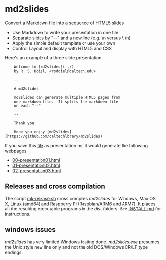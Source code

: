 
# md2slides

Convert a Markdown file into a sequence of HTML5 slides.

+ Use Markdown to write your presentation in one file
+ Separate slides by "--" and a new line (e.g. \n versus \r\n)
+ Apply the simple default template or use your own
+ Control Layout and display with HTML5 and CSS

Here's an example of a three slide presentation

```
    Welcome to [md2slides](../)
    by R. S. Doiel, <rsdoiel@caltech.edu>

    --

    # md2slides

    md2slides can generate multiple HTML5 pages from
    one markdown file.  It splits the markdown file
    on each "--" 

    --

    Thank you

    Hope you enjoy [md2slides](https://github.com/caltechlbrary/md2slides)

```

If you save this [file](example/presentation.md) as presentation.md it would
generate the following webpages

+ [00-presentation01.html](example/00-presentation.html)
+ [01-presentation02.html](example/01-presentation.html)
+ [02-presentation03.html](example/02-presentation.html)


## Releases and cross compilation

The script [mk-release.sh](./mk-release.sh) cross compiles *md2slides* for Windows, Max OS X, Linux (amd64) and Raspberry Pi (Raspbian/ARM6 and ARM7).
It places all the resulting executable programs in the *dist* folders. See [INSTALL.md](install.html) for instructions.

## windows issues

*md2slides* has very limited Windows testing done.  *md2slides.exe* 
presumes the Unix style new line only and not the old DOS/Windows CR/LF type endings.


